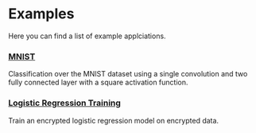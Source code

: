 # Examples

Here you can find a list of example applciations.

### [MNIST](./MNIST)

Classification over the MNIST dataset using a single convolution and two fully connected layer with a square activation function.


### [Logistic Regression Training](./train-lr)

Train an encrypted logistic regression model on encrypted data.
